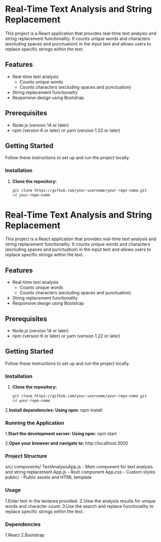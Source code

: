 # Real-Time Text Analysis and String Replacement

This project is a React application that provides real-time text analysis and string replacement functionality. It counts unique words and characters (excluding spaces and punctuation) in the input text and allows users to replace specific strings within the text.

## Features

- Real-time text analysis
  - Counts unique words
  - Counts characters (excluding spaces and punctuation)
- String replacement functionality
- Responsive design using Bootstrap

## Prerequisites

- Node.js (version 14 or later)
- npm (version 6 or later) or yarn (version 1.22 or later)

## Getting Started

Follow these instructions to set up and run the project locally.

### Installation

1. **Clone the repository:**

   ```bash
   git clone https://github.com/your-username/your-repo-name.git
   cd your-repo-name
# Real-Time Text Analysis and String Replacement

This project is a React application that provides real-time text analysis and string replacement functionality. It counts unique words and characters (excluding spaces and punctuation) in the input text and allows users to replace specific strings within the text.

## Features

- Real-time text analysis
  - Counts unique words
  - Counts characters (excluding spaces and punctuation)
- String replacement functionality
- Responsive design using Bootstrap

## Prerequisites

- Node.js (version 14 or later)
- npm (version 6 or later) or yarn (version 1.22 or later)

## Getting Started

Follow these instructions to set up and run the project locally.

### Installation

1. **Clone the repository:**

   ```bash
   git clone https://github.com/your-username/your-repo-name.git
   cd your-repo-name
2.**Install dependencies: Using npm:**
    npm install

### Running the Application

1.**Start the development server: Using npm:**
    npm start

2.**Open your browser and navigate to:**
    http://localhost:3000

### Project Structure
src/
    components/
        TextAnalysisApp.js - Main component for text analysis and string replacement
    App.js - Root component
    App.css - Custom styles
public/ - Public assets and HTML template

### Usage

1.Enter text in the textarea provided.
2.View the analysis results for unique words and character count.
3.Use the search and replace functionality to replace specific strings within the text.

### Dependencies

1.React
2.Bootstrap